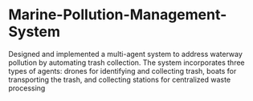 # Marine-Pollution-Management-System
Designed and implemented a multi-agent system to address  waterway pollution by automating trash collection. The system  incorporates three types of agents: drones for identifying and  collecting trash, boats for transporting the trash, and collecting  stations for centralized waste processing  
